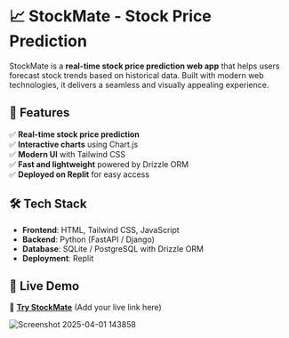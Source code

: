 # 📈 StockMate - Stock Price Prediction  

StockMate is a **real-time stock price prediction web app** that helps users forecast stock trends based on historical data. Built with modern web technologies, it delivers a seamless and visually appealing experience.  

## 🌟 Features  
✅ **Real-time stock price prediction**  
✅ **Interactive charts** using Chart.js  
✅ **Modern UI** with Tailwind CSS  
✅ **Fast and lightweight** powered by Drizzle ORM  
✅ **Deployed on Replit** for easy access  

## 🛠️ Tech Stack  
- **Frontend**: HTML, Tailwind CSS, JavaScript  
- **Backend**: Python (FastAPI / Django)  
- **Database**: SQLite / PostgreSQL with Drizzle ORM  
- **Deployment**: Replit  

## 🚀 Live Demo  
🔗 **[Try StockMate](#)** (Add your live link here)  

![Screenshot 2025-04-01 143858](https://github.com/user-attachments/assets/22cea4b6-c693-4fad-aaea-7e8ef0990459)
